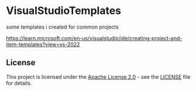 # VisualStudioTemplates

some templates i created for common projects

<https://learn.microsoft.com/en-us/visualstudio/ide/creating-project-and-item-templates?view=vs-2022>


## License

This project is licensed under the [Apache License 2.0](https://opensource.org/license/apache-2-0/) - see the [LICENSE](LICENSE) file for details.
